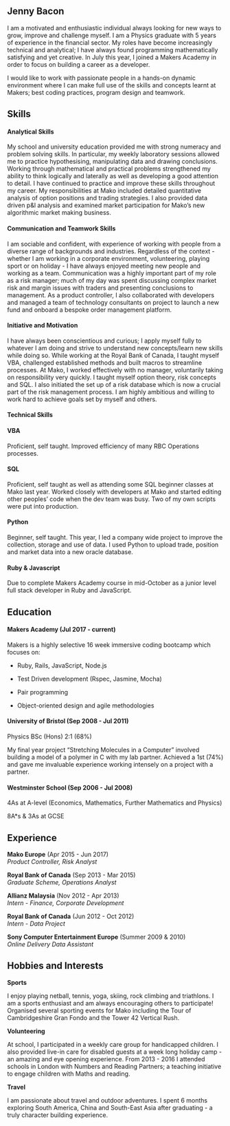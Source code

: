## Jenny Bacon

I am a motivated and enthusiastic individual always looking for new ways to grow, improve and challenge myself. I am a Physics graduate with 5 years of experience in the financial sector. My roles have become increasingly technical and analytical; I have always found programming mathematically satisfying and yet creative. In July this year, I joined a Makers Academy in order to focus on building a career as a developer.

I would like to work with passionate people in a hands-on dynamic environment where I can make full use of the skills and concepts learnt at Makers; best coding practices, program design and teamwork.

## Skills

#### Analytical Skills

My school and university education provided me with strong numeracy and problem solving skills. In particular, my weekly laboratory sessions allowed me to practice hypothesising, manipulating data and drawing conclusions. Working through mathematical and practical problems strengthened my ability to think logically and laterally as well as developing a good attention to detail. I have continued to practice and improve these skills throughout my career. My responsibilities at Mako included detailed quantitative analysis of option positions and trading strategies. I also provided data driven p&l analysis and examined market participation for Mako’s new algorithmic market making business.

#### Communication and Teamwork Skills

I am sociable and confident, with experience of working with people from a diverse range of backgrounds and industries. Regardless of the context - whether I am working in a corporate environment, volunteering, playing sport or on holiday - I have always enjoyed meeting new people and working as a team. Communication was a highly important part of my role as a risk manager; much of my day was spent discussing complex market risk and margin issues with traders and presenting conclusions to management. As a product controller, I also collaborated with developers and managed a team of technology consultants on project to launch a new fund and onboard a bespoke order management platform.

#### Initiative and Motivation

I have always been conscientious and curious; I apply myself fully to whatever I am doing and strive to understand new concepts/learn new skills while doing so. While working at the Royal Bank of Canada, I taught myself VBA, challenged established methods and built macros to streamline processes. At Mako, I worked effectively with no manager, voluntarily taking on responsibility very quickly. I taught myself option theory, risk concepts and SQL. I also initiated the set up of a risk database which is now a crucial part of the risk management process. I am highly ambitious and willing to work hard to achieve goals set by myself and others.

#### Technical Skills

#### VBA

Proficient, self taught. Improved efficiency of many RBC Operations processes.

#### SQL

Proficient, self taught as well as attending some SQL beginner classes at Mako last year. Worked closely with developers at Mako and started editing other peoples’ code when the dev team was busy. Two of my own scripts were put into production.

#### Python

Beginner, self taught. This year, I led a company wide project to improve the collection, storage and use of data. I used Python to upload trade, position and market data into a new oracle database.

#### Ruby & Javascript

Due to complete Makers Academy course in mid-October as a junior level full stack developer in Ruby and JavaScript.

## Education

#### Makers Academy (Jul 2017 - current)

Makers is a highly selective 16 week immersive coding bootcamp which focuses on:

- Ruby, Rails, JavaScript, Node.js

- Test Driven development (Rspec, Jasmine, Mocha)

- Pair programming

- Object-oriented design and agile methodologies

#### University of Bristol (Sep 2008 - Jul 2011)

Physics BSc (Hons) 2:1 (68%)

My final year project “Stretching Molecules in a Computer” involved building a model of a polymer in C with my lab partner. Achieved a 1st (74%) and gave me invaluable experience working intensely on a project with a partner.

#### Westminster School (Sep 2006 - Jul 2008)

4As at A-level (Economics, Mathematics, Further Mathematics and Physics)

8A*s & 3As at GCSE

## Experience

**Mako Europe** (Apr 2015 - Jun 2017)    
*Product Controller, Risk Analyst*  

**Royal Bank of Canada** (Sep 2013 - Mar 2015)   
*Graduate Scheme, Operations Analyst*  

**Allianz Malaysia** (Nov 2012 - Apr 2013)    
*Intern - Finance, Corporate Development*  

**Royal Bank of Canada** (Jun 2012 - Oct 2012)    
*Intern - Data Project*  

**Sony Computer Entertainment Europe** (Summer 2009 & 2010)    
*Online Delivery Data Assistant*

## Hobbies and Interests

**Sports**

I enjoy playing netball, tennis, yoga, skiing, rock climbing and triathlons. I am a sports enthusiast and am always encouraging others to participate! Organised several sporting events for Mako including the Tour of Cambridgeshire Gran Fondo and the Tower 42 Vertical Rush.

**Volunteering**

At school, I participated in a weekly care group for handicapped children. I also provided live-in care for disabled guests at a week long holiday camp - an amazing and eye opening experience. From 2013 - 2016 I attended schools in London with Numbers and Reading Partners; a teaching initiative to engage children with Maths and reading.

**Travel**

I am passionate about travel and outdoor adventures. I spent 6 months exploring South America, China and South-East Asia after graduating - a truly character building experience.
